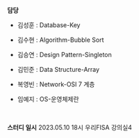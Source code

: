 **담당**

- 김성훈 : Database-Key

- 김수현 : Algorithm-Bubble Sort

- 김승연 : Design Pattern-Singleton

- 김민준 : Data Structure-Array

- 복영빈 : Network-OSI 7 계층

- 임예지 : OS-운영체제란

<br>

**스터디 일시**
2023.05.10 18시 우리FISA 강의실4

